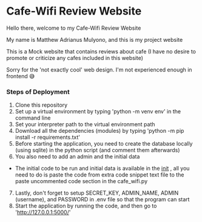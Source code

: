 # Cafe-Wifi Review Website

Hello there, welcome to my Cafe-Wifi Review Website 

My name is Matthew Adrianus Mulyono, and this is my project website

This is a  Mock website that contains reviews about cafe (I have no desire to promote or criticize any cafes included in this website)

Sorry for the 'not exactly cool' web design. I'm not experienced enough in frontend 😅

### Steps of Deployment
1. Clone this repository
2. Set up a virtual environment by typing 'python -m venv env' in the command line
3. Set your interpreter path to the virtual environment path
4. Download all the dependencies (modules) by typing 'python -m pip install -r requirements.txt'
5. Before starting the application, you need to create the database locally (using sqlite) in the python script (and comment them afterwards)
6. You also need to add an admin and the initial data 
- The initial code to be run and initial data is available in the [init]('init') , all you need to do is paste the code from extra code snippet text file to the paste uncommented code section in the cafe_wifi.py
7. Lastly, don't forget to setup SECRET_KEY, ADMIN_NAME, ADMIN (username), and PASSWORD in .env file so that the program can start
8. Start the application by running the code, and then go to 'http://127.0.0.1:5000/'

